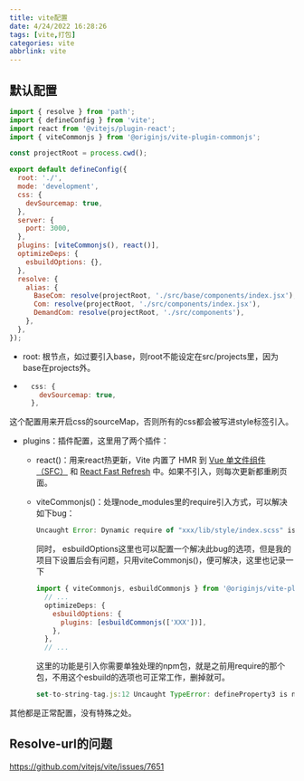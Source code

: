```yaml
---
title: vite配置
date: 4/24/2022 16:28:26
tags: [vite,打包]
categories: vite
abbrlink: vite
---
```


## 默认配置

```js
import { resolve } from 'path';
import { defineConfig } from 'vite';
import react from '@vitejs/plugin-react';
import { viteCommonjs } from '@originjs/vite-plugin-commonjs';

const projectRoot = process.cwd();

export default defineConfig({
  root: './',
  mode: 'development',
  css: {
    devSourcemap: true,
  },
  server: {
    port: 3000,
  },
  plugins: [viteCommonjs(), react()],
  optimizeDeps: {
    esbuildOptions: {},
  },
  resolve: {
    alias: {
      BaseCom: resolve(projectRoot, './src/base/components/index.jsx'),
      Com: resolve(projectRoot, './src/components/index.jsx'),
      DemandCom: resolve(projectRoot, './src/components'),
    },
  },
});
```

- root: 根节点，如过要引入base，则root不能设定在src/projects里，因为base在projects外。

-   ```js
      css: {
        devSourcemap: true,
      },
    ```

  这个配置用来开启css的sourceMap，否则所有的css都会被写进style标签引入。

- plugins：插件配置，这里用了两个插件：

  - react()：用来react热更新，Vite 内置了 HMR 到 [Vue 单文件组件（SFC）](https://github.com/vitejs/vite/tree/main/packages/plugin-vue) 和 [React Fast Refresh](https://github.com/vitejs/vite/tree/main/packages/plugin-react) 中。如果不引入，则每次更新都重刷页面。

  - viteCommonjs()：处理node_modules里的require引入方式，可以解决如下bug：

    ```js
    Uncaught Error: Dynamic require of "xxx/lib/style/index.scss" is not supported
    ```

    同时， esbuildOptions这里也可以配置一个解决此bug的选项，但是我的项目下设置后会有问题，只用viteCommonjs()，便可解决，这里也记录一下

    ```js
    import { viteCommonjs, esbuildCommonjs } from '@originjs/vite-plugin-commonjs'
      // ...
      optimizeDeps: {
        esbuildOptions: {
          plugins: [esbuildCommonjs(['XXX'])],
        },
      },
      // ...
    ```

    这里的功能是引入你需要单独处理的npm包，就是之前用require的那个包，不用这个esbuild的选项也可正常工作，删掉就可。

    ```js
    set-to-string-tag.js:12 Uncaught TypeError: defineProperty3 is not a function
    ```

其他都是正常配置，没有特殊之处。

## Resolve-url的问题

https://github.com/vitejs/vite/issues/7651

